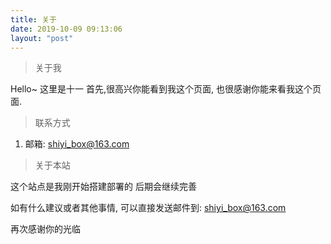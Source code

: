 ```yaml
---
title: 关于
date: 2019-10-09 09:13:06
layout: "post"
---
```


> 关于我

Hello~ 这里是十一
首先,很高兴你能看到我这个页面,
也很感谢你能来看我这个页面.

> 联系方式

1. 邮箱: [shiyi_box@163.com](mailto:shiyi_box@163.com)

> 关于本站

这个站点是我刚开始搭建部署的
后期会继续完善

如有什么建议或者其他事情,
可以直接发送邮件到:
[shiyi_box@163.com](mailto:shiyi_box@163.com)

再次感谢你的光临